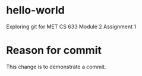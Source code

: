 # hello-world
Exploring git for MET CS 633 Module 2 Assignment 1

# Reason for commit
This change is to demonstrate a commit.
